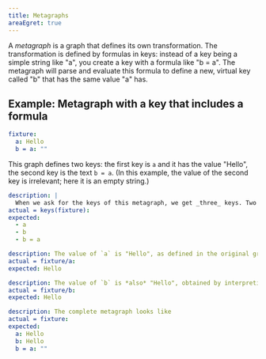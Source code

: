 ```yaml
---
title: Metagraphs
areaEgret: true
---
```


A _metagraph_ is a graph that defines its own transformation. The transformation is defined by formulas in keys: instead of a key being a simple string like "a", you create a key with a formula like "b = a". The metagraph will parse and evaluate this formula to define a new, virtual key called "b" that has the same value "a" has.

## Example: Metagraph with a key that includes a formula

```yaml
fixture:
  a: Hello
  b = a: ""
```

This graph defines two keys: the first key is `a` and it has the value "Hello", the second key is the text `b = a`. (In this example, the value of the second key is irrelevant; here it is an empty string.)

```yaml
description: |
  When we ask for the keys of this metagraph, we get _three_ keys. Two are the keys we defined: `a` and `b = a`. The metagraph also evaluates the formula `b = a`, yielding a third, virtual key, `b`.
actual = keys(fixture):
expected:
  - a
  - b
  - b = a
```

```yaml
description: The value of `a` is "Hello", as defined in the original graph.
actual = fixture/a:
expected: Hello
```

```yaml
description: The value of `b` is *also* "Hello", obtained by interpreting the formula `b = a`.
actual = fixture/b:
expected: Hello
```

```yaml
description: The complete metagraph looks like
actual = fixture:
expected:
  a: Hello
  b: Hello
  b = a: ""
```
